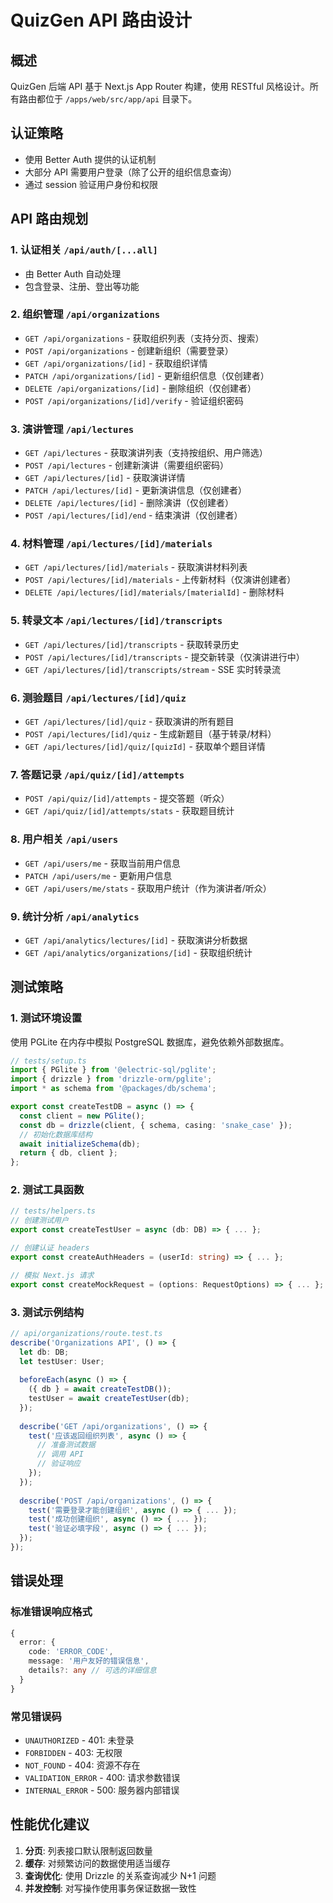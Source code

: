# QuizGen API 路由设计

## 概述

QuizGen 后端 API 基于 Next.js App Router 构建，使用 RESTful 风格设计。所有路由都位于 `/apps/web/src/app/api` 目录下。

## 认证策略

- 使用 Better Auth 提供的认证机制
- 大部分 API 需要用户登录（除了公开的组织信息查询）
- 通过 session 验证用户身份和权限

## API 路由规划

### 1. 认证相关 `/api/auth/[...all]`
- 由 Better Auth 自动处理
- 包含登录、注册、登出等功能

### 2. 组织管理 `/api/organizations`
- `GET /api/organizations` - 获取组织列表（支持分页、搜索）
- `POST /api/organizations` - 创建新组织（需要登录）
- `GET /api/organizations/[id]` - 获取组织详情
- `PATCH /api/organizations/[id]` - 更新组织信息（仅创建者）
- `DELETE /api/organizations/[id]` - 删除组织（仅创建者）
- `POST /api/organizations/[id]/verify` - 验证组织密码

### 3. 演讲管理 `/api/lectures`
- `GET /api/lectures` - 获取演讲列表（支持按组织、用户筛选）
- `POST /api/lectures` - 创建新演讲（需要组织密码）
- `GET /api/lectures/[id]` - 获取演讲详情
- `PATCH /api/lectures/[id]` - 更新演讲信息（仅创建者）
- `DELETE /api/lectures/[id]` - 删除演讲（仅创建者）
- `POST /api/lectures/[id]/end` - 结束演讲（仅创建者）

### 4. 材料管理 `/api/lectures/[id]/materials`
- `GET /api/lectures/[id]/materials` - 获取演讲材料列表
- `POST /api/lectures/[id]/materials` - 上传新材料（仅演讲创建者）
- `DELETE /api/lectures/[id]/materials/[materialId]` - 删除材料

### 5. 转录文本 `/api/lectures/[id]/transcripts`
- `GET /api/lectures/[id]/transcripts` - 获取转录历史
- `POST /api/lectures/[id]/transcripts` - 提交新转录（仅演讲进行中）
- `GET /api/lectures/[id]/transcripts/stream` - SSE 实时转录流

### 6. 测验题目 `/api/lectures/[id]/quiz`
- `GET /api/lectures/[id]/quiz` - 获取演讲的所有题目
- `POST /api/lectures/[id]/quiz` - 生成新题目（基于转录/材料）
- `GET /api/lectures/[id]/quiz/[quizId]` - 获取单个题目详情

### 7. 答题记录 `/api/quiz/[id]/attempts`
- `POST /api/quiz/[id]/attempts` - 提交答题（听众）
- `GET /api/quiz/[id]/attempts/stats` - 获取题目统计

### 8. 用户相关 `/api/users`
- `GET /api/users/me` - 获取当前用户信息
- `PATCH /api/users/me` - 更新用户信息
- `GET /api/users/me/stats` - 获取用户统计（作为演讲者/听众）

### 9. 统计分析 `/api/analytics`
- `GET /api/analytics/lectures/[id]` - 获取演讲分析数据
- `GET /api/analytics/organizations/[id]` - 获取组织统计

## 测试策略

### 1. 测试环境设置

使用 PGLite 在内存中模拟 PostgreSQL 数据库，避免依赖外部数据库。

```typescript
// tests/setup.ts
import { PGlite } from '@electric-sql/pglite';
import { drizzle } from 'drizzle-orm/pglite';
import * as schema from '@packages/db/schema';

export const createTestDB = async () => {
  const client = new PGlite();
  const db = drizzle(client, { schema, casing: 'snake_case' });
  // 初始化数据库结构
  await initializeSchema(db);
  return { db, client };
};
```

### 2. 测试工具函数

```typescript
// tests/helpers.ts
// 创建测试用户
export const createTestUser = async (db: DB) => { ... };

// 创建认证 headers
export const createAuthHeaders = (userId: string) => { ... };

// 模拟 Next.js 请求
export const createMockRequest = (options: RequestOptions) => { ... };
```

### 3. 测试示例结构

```typescript
// api/organizations/route.test.ts
describe('Organizations API', () => {
  let db: DB;
  let testUser: User;
  
  beforeEach(async () => {
    ({ db } = await createTestDB());
    testUser = await createTestUser(db);
  });
  
  describe('GET /api/organizations', () => {
    test('应该返回组织列表', async () => {
      // 准备测试数据
      // 调用 API
      // 验证响应
    });
  });
  
  describe('POST /api/organizations', () => {
    test('需要登录才能创建组织', async () => { ... });
    test('成功创建组织', async () => { ... });
    test('验证必填字段', async () => { ... });
  });
});
```

## 错误处理

### 标准错误响应格式

```typescript
{
  error: {
    code: 'ERROR_CODE',
    message: '用户友好的错误信息',
    details?: any // 可选的详细信息
  }
}
```

### 常见错误码

- `UNAUTHORIZED` - 401: 未登录
- `FORBIDDEN` - 403: 无权限
- `NOT_FOUND` - 404: 资源不存在
- `VALIDATION_ERROR` - 400: 请求参数错误
- `INTERNAL_ERROR` - 500: 服务器内部错误

## 性能优化建议

1. **分页**: 列表接口默认限制返回数量
2. **缓存**: 对频繁访问的数据使用适当缓存
3. **查询优化**: 使用 Drizzle 的关系查询减少 N+1 问题
4. **并发控制**: 对写操作使用事务保证数据一致性
